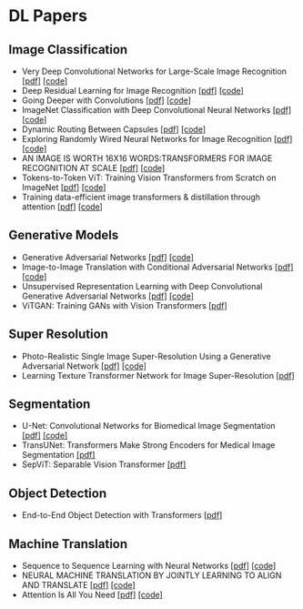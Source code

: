 # DL Papers

## Image Classification
* Very Deep Convolutional Networks for Large-Scale Image Recognition [[pdf]](https://arxiv.org/pdf/1409.1556.pdf) [[code]](./Image_Classification/VGG.py)
* Deep Residual Learning for Image Recognition [[pdf]](https://arxiv.org/pdf/1512.03385.pdf) [[code]](./Image_Classification/ResNet.py)
* Going Deeper with Convolutions [[pdf]](https://arxiv.org/pdf/1409.4842.pdf) [[code]](./Image_Classification/GoogLeNet.py)
* ImageNet Classification with Deep Convolutional Neural Networks [[pdf]](https://proceedings.neurips.cc/paper/2012/file/c399862d3b9d6b76c8436e924a68c45b-Paper.pdf) [[code]](./Image_Classification/AlexNet.py)
* Dynamic Routing Between Capsules [[pdf]](https://arxiv.org/pdf/1710.09829.pdf) [[code]](./Image_Classification/capsnet)
* Exploring Randomly Wired Neural Networks for Image Recognition [[pdf]](https://arxiv.org/pdf/1904.01569.pdf) [[code]](./Image_Classification/RandWireNet)
* AN IMAGE IS WORTH 16X16 WORDS:TRANSFORMERS FOR IMAGE RECOGNITION AT SCALE [[pdf]](https://arxiv.org/pdf/2010.11929v2.pdf) [[code]](./Image_Classification/vision_transformer)
* Tokens-to-Token ViT: Training Vision Transformers from Scratch on ImageNet [[pdf]](https://arxiv.org/pdf/2101.11986v3.pdf) [[code]](./Image_Classification/T2T_ViT)
* Training data-efficient image transformers & distillation through attention [[pdf]](https://arxiv.org/pdf/2012.12877.pdf) [[code]](./Image_Classification/DeiT)

## Generative Models
* Generative Adversarial Networks [[pdf]](https://arxiv.org/pdf/1406.2661.pdf) [[code]](./Generative_Models/GAN.py)
* Image-to-Image Translation with Conditional Adversarial Networks [[pdf]](https://arxiv.org/pdf/1611.07004.pdf) [[code]](./Generative_Models/pix2pix.py)
* Unsupervised Representation Learning with Deep Convolutional Generative Adversarial Networks [[pdf]](https://arxiv.org/pdf/1511.06434.pdf) [[code]](./Generative_Models/DCGAN.py)
* ViTGAN: Training GANs with Vision Transformers [[pdf]](https://arxiv.org/pdf/2107.04589.pdf)

## Super Resolution
* Photo-Realistic Single Image Super-Resolution Using a Generative Adversarial Network [[pdf]](https://arxiv.org/pdf/1609.04802.pdf) [[code]](./Super_Resolution/SRGAN)
* Learning Texture Transformer Network for Image Super-Resolution [[pdf]](https://arxiv.org/pdf/2006.04139v2.pdf)

## Segmentation
* U-Net: Convolutional Networks for Biomedical Image Segmentation [[pdf]](https://arxiv.org/pdf/1505.04597.pdf) [[code]](./Segmentation/Unet.py)
* TransUNet: Transformers Make Strong Encoders for Medical Image Segmentation [[pdf]](https://arxiv.org/pdf/2102.04306v1.pdf)
* SepViT: Separable Vision Transformer [[pdf]](https://arxiv.org/pdf/2203.15380v3.pdf)

## Object Detection
* End-to-End Object Detection with Transformers [[pdf]](https://arxiv.org/pdf/2005.12872.pdf)

## Machine Translation
* Sequence to Sequence Learning with Neural Networks [[pdf]](https://arxiv.org/pdf/1409.3215.pdf) [[code]](./Machine_Translation/Seq2Seq/Seq2Seq.py)
* NEURAL MACHINE TRANSLATION BY JOINTLY LEARNING TO ALIGN AND TRANSLATE [[pdf]](https://arxiv.org/pdf/1409.0473.pdf) [[code]](./Machine_Translation/Seq2Seq/Seq2Seq_attention.py)
* Attention Is All You Need [[pdf]](https://arxiv.org/pdf/1706.03762.pdf) [[code]](./Machine_Translation/transformer.py)